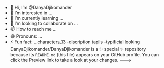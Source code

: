 - 👋 Hi, I’m @DanyaDjikomander
- 👀 I’m interested in ...
- 🌱 I’m currently learning ...
- 💞️ I’m looking to collaborate on ...
- 📫 How to reach me ...
- 😄 Pronouns: ...
- ⚡ Fun fact: ...characters_13
-discription tapils
-typificial looking
DanyaDjikomander/DanyaDjikomander is a ✨ special ✨ repository because its `README.md` (this file) appears on your GitHub profile.
You can click the Preview link to take a look at your changes.
--->
